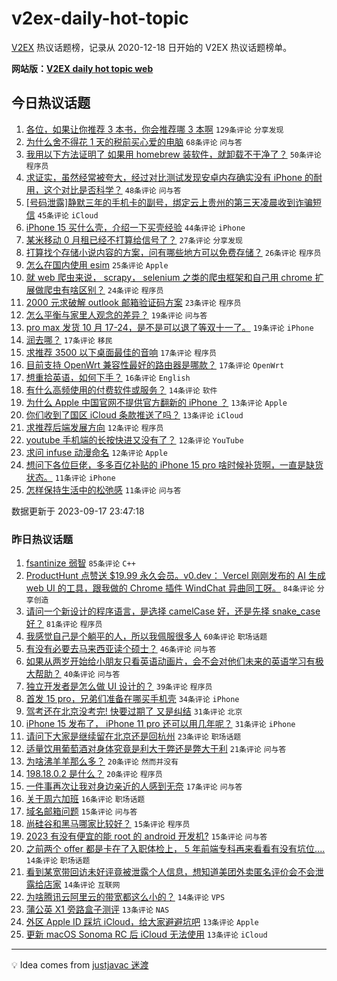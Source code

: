 # v2ex-daily-hot-topic

[V2EX](https://www.v2ex.com/) 热议话题榜，记录从 2020-12-18 日开始的 V2EX 热议话题榜单。

**网站版：[V2EX daily hot topic web](https://boojack.github.io/v2ex-daily-hot-topic-web/)**

## 今日热议话题

<!-- TODAY BEGIN -->

1. [各位，如果让你推荐 3 本书，你会推荐哪 3 本啊](https://www.v2ex.com/t/974506) `129条评论` `分享发现`
1. [为什么舍不得花 1 天的税前买心爱的电脑](https://www.v2ex.com/t/974547) `68条评论` `问与答`
1. [我用以下方法证明了 如果用 homebrew 装软件，就卸载不干净了？](https://www.v2ex.com/t/974517) `50条评论` `程序员`
1. [求证实，虽然经常被夸大，经过对比测试发现安卓内存确实没有 iPhone 的耐用，这个对比是否科学？](https://www.v2ex.com/t/974608) `48条评论` `问与答`
1. [[号码泄露]静默三年的手机卡的副号，绑定云上贵州的第三天凌晨收到诈骗短信](https://www.v2ex.com/t/974527) `45条评论` `iCloud`
1. [iPhone 15 买什么壳，介绍一下买壳经验](https://www.v2ex.com/t/974514) `44条评论` `iPhone`
1. [某米移动 0 月租已经不打算给信号了？](https://www.v2ex.com/t/974528) `27条评论` `分享发现`
1. [打算找个存储小说内容的方案，问有哪些地方可以免费存储？](https://www.v2ex.com/t/974609) `26条评论` `程序员`
1. [怎么在国内使用 esim](https://www.v2ex.com/t/974554) `25条评论` `Apple`
1. [就 web 爬虫来说， scrapy， selenium 之类的爬虫框架和自己用 chrome 扩展做爬虫有啥区别？](https://www.v2ex.com/t/974592) `24条评论` `程序员`
1. [2000 元求破解 outlook 邮箱验证码方案](https://www.v2ex.com/t/974630) `23条评论` `程序员`
1. [怎么平衡与家里人观念的差异？](https://www.v2ex.com/t/974626) `19条评论` `问与答`
1. [pro max 发货 10 月 17-24，是不是可以退了等双十一了。](https://www.v2ex.com/t/974625) `19条评论` `iPhone`
1. [润去哪？](https://www.v2ex.com/t/974653) `17条评论` `移民`
1. [求推荐 3500 以下桌面最佳的音响](https://www.v2ex.com/t/974641) `17条评论` `程序员`
1. [目前支持 OpenWrt 兼容性最好的路由器是哪款？](https://www.v2ex.com/t/974570) `17条评论` `OpenWrt`
1. [想重拾英语，如何下手？](https://www.v2ex.com/t/974603) `16条评论` `English`
1. [有什么高频使用的付费软件或服务？](https://www.v2ex.com/t/974591) `14条评论` `软件`
1. [为什么 Apple 中国官网不提供官方翻新的 iPhone ？](https://www.v2ex.com/t/974566) `13条评论` `Apple`
1. [你们收到了国区 iCloud 条款推送了吗？](https://www.v2ex.com/t/974512) `13条评论` `iCloud`
1. [求推荐后端发展方向](https://www.v2ex.com/t/974598) `12条评论` `程序员`
1. [youtube 手机端的长按快进又没有了？](https://www.v2ex.com/t/974584) `12条评论` `YouTube`
1. [求问 infuse 动漫命名](https://www.v2ex.com/t/974507) `12条评论` `Apple`
1. [想问下各位巨佬，多多百亿补贴的 iPhone 15 pro 啥时候补货啊，一直是缺货状态。](https://www.v2ex.com/t/974561) `11条评论` `iPhone`
1. [怎样保持生活中的松弛感](https://www.v2ex.com/t/974544) `11条评论` `问与答`

数据更新于 2023-09-17 23:47:18

<!-- TODAY END -->

### 昨日热议话题

<!-- YESTERDAY BEGIN -->

1. [fsantinize 弱智](https://www.v2ex.com/t/974343) `85条评论` `C++`
1. [ProductHunt 点赞送 $19.99 永久会员。v0.dev： Vercel 刚刚发布的 AI 生成 web UI 的工具，跟我做的 Chrome 插件 WindChat 异曲同工呀。](https://www.v2ex.com/t/974403) `84条评论` `分享创造`
1. [请问一个新设计的程序语言，是选择 camelCase 好，还是先择 snake_case 好？](https://www.v2ex.com/t/974361) `81条评论` `程序员`
1. [我感觉自己是个躺平的人，所以我佩服很多人](https://www.v2ex.com/t/974340) `60条评论` `职场话题`
1. [有没有必要去马来西亚读个硕士？](https://www.v2ex.com/t/974389) `46条评论` `问与答`
1. [如果从两岁开始给小朋友只看英语动画片，会不会对他们未来的英语学习有极大帮助？](https://www.v2ex.com/t/974448) `40条评论` `问与答`
1. [独立开发者是怎么做 UI 设计的？](https://www.v2ex.com/t/974366) `39条评论` `程序员`
1. [首发 15 pro，兄弟们准备在哪买手机壳](https://www.v2ex.com/t/974405) `34条评论` `iPhone`
1. [驾考还在北京没考完! 快要过期了 又是纠结](https://www.v2ex.com/t/974351) `31条评论` `北京`
1. [iPhone 15 发布了， iPhone 11 pro 还可以用几年呢？](https://www.v2ex.com/t/974418) `31条评论` `iPhone`
1. [请问下大家是继续留在北京还是回杭州](https://www.v2ex.com/t/974342) `23条评论` `职场话题`
1. [适量饮用葡萄酒对身体究竟是利大于弊还是弊大于利](https://www.v2ex.com/t/974392) `21条评论` `问与答`
1. [为啥沸羊羊那么多？](https://www.v2ex.com/t/974362) `20条评论` `然而并没有`
1. [198.18.0.2 是什么？](https://www.v2ex.com/t/974350) `20条评论` `程序员`
1. [一件事再次让我对身边亲近的人感到无奈](https://www.v2ex.com/t/974487) `17条评论` `问与答`
1. [关于周六加班](https://www.v2ex.com/t/974345) `16条评论` `职场话题`
1. [域名邮箱问题](https://www.v2ex.com/t/974455) `15条评论` `问与答`
1. [尚硅谷和黑马哪家比较好？](https://www.v2ex.com/t/974453) `15条评论` `程序员`
1. [2023 有没有便宜的能 root 的 android 开发机?](https://www.v2ex.com/t/974333) `15条评论` `问与答`
1. [之前两个 offer 都是卡在了入职体检上， 5 年前端专科再来看看有没有坑位....](https://www.v2ex.com/t/974373) `14条评论` `职场话题`
1. [看到某宽带回访未好评竟被泄露个人信息，想知道美团外卖匿名评价会不会泄露给店家](https://www.v2ex.com/t/974356) `14条评论` `互联网`
1. [为啥腾讯云阿里云的带宽都这么小的？](https://www.v2ex.com/t/974332) `14条评论` `VPS`
1. [蒲公英 X1 旁路盒子测评](https://www.v2ex.com/t/974459) `13条评论` `NAS`
1. [外区 Apple ID 踩坑 iCloud，给大家避避坑吧](https://www.v2ex.com/t/974399) `13条评论` `Apple`
1. [更新 macOS Sonoma RC 后 iCloud 无法使用](https://www.v2ex.com/t/974386) `13条评论` `iCloud`

<!-- YESTERDAY END -->

---

💡 Idea comes from [justjavac 迷渡](https://github.com/justjavac/)
